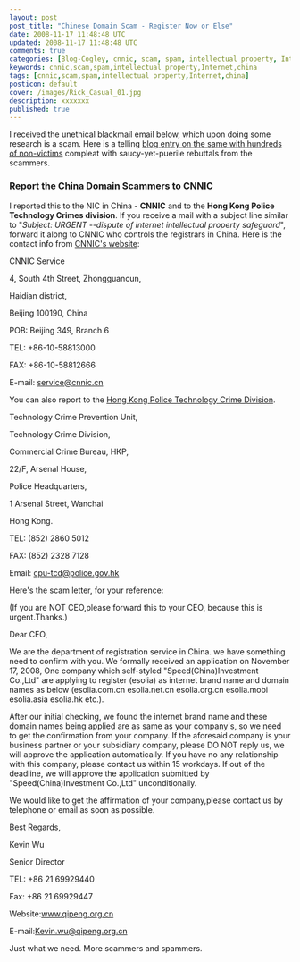 ```yaml
---           
layout: post
post_title: "Chinese Domain Scam - Register Now or Else"
date: 2008-11-17 11:48:48 UTC
updated: 2008-11-17 11:48:48 UTC
comments: true
categories: [Blog-Cogley, cnnic, scam, spam, intellectual property, Internet, china]
keywords: cnnic,scam,spam,intellectual property,Internet,china
tags: [cnnic,scam,spam,intellectual property,Internet,china]
posticon: default
cover: /images/Rick_Casual_01.jpg
description: xxxxxxx
published: true
---
```

 

I received the unethical blackmail email below, which upon doing some research is a scam. Here is a telling [blog entry on the same with hundreds of non-victims](http://blog.sinohosting.net/beware-of-chinese-domain-names-fraud/) compleat with saucy-yet-puerile rebuttals from the scammers. 


### Report the China Domain Scammers to CNNIC



I reported this to the NIC in China - **CNNIC** and to the **Hong Kong Police Technology Crimes division**. If you receive a mail with a subject line similar to "_Subject: URGENT --dispute of internet intellectual property safeguard_", forward it along to CNNIC who controls the registrars in China. Here is the contact info from [CNNIC's website](http://www.cnnic.cn/en/html/contact_us_01.htm?2918134457=1865079662): 


> 


CNNIC Service


4, South 4th Street, Zhongguancun,


Haidian district,


Beijing 100190, China


POB: Beijing 349, Branch 6


TEL: +86-10-58813000


FAX: +86-10-58812666


E-mail: service@cnnic.cn





You can also report to the [Hong Kong Police Technology Crime Division](http://www.police.gov.hk/hkp-home/english/tcd/contact.htm). 


> 


Technology Crime Prevention Unit,


Technology Crime Division,


Commercial Crime Bureau, HKP,


22/F, Arsenal House,


Police Headquarters,


1 Arsenal Street, Wanchai


Hong Kong.


TEL: (852) 2860 5012


FAX: (852) 2328 7128


Email: cpu-tcd@police.gov.hk





Here's the scam letter, for your reference: 


> 


(If you are NOT CEO,please forward this to your CEO, because this is urgent.Thanks.)


 


Dear CEO,


 


We are the department of registration service in China. we have something need to confirm with you. We formally received an application on November 17, 2008, One  company which self-styled "Speed(China)Investment Co.,Ltd" are applying to register (esolia) as internet brand name and domain names as below (esolia.com.cn  esolia.net.cn  esolia.org.cn  esolia.mobi  esolia.asia  esolia.hk  etc.).


 


After our initial checking, we found the internet brand name and these domain names being applied are as same as your company's, so we need to get the confirmation from your company. If the aforesaid company is your business partner or your subsidiary company, please DO NOT reply us, we will approve the application automatically. If you have no any relationship with this company, please contact us within 15 workdays. If out of the deadline, we will approve the application  submitted by "Speed(China)Investment Co.,Ltd" unconditionally.


   


We would like to get the affirmation of your company,please contact us by telephone or email as soon as possible.


 


Best Regards,


 


Kevin Wu


Senior Director


TEL: +86 21 69929440


Fax:  +86 21 69929447


Website:www.qipeng.org.cn 


E-mail:Kevin.wu@qipeng.org.cn





Just what we need. More scammers and spammers. 
















